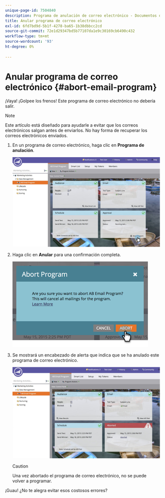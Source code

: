 ```yaml
---
unique-page-id: 7504840
description: Programa de anulación de correo electrónico - Documentos de Marketo - Documentación del producto
title: Anular programa de correo electrónico
exl-id: 6fd7bd9d-5b1f-4278-ba65-1b38dbbcc2cd
source-git-commit: 72e1d29347bd5b77107da1e9c30169cb6490c432
workflow-type: tm+mt
source-wordcount: '93'
ht-degree: 0%

---
```


# Anular programa de correo electrónico {#abort-email-program}

¡Vaya! ¡Golpee los frenos! Este programa de correo electrónico no debería salir.

>[!NOTE]
>
>Este artículo está diseñado para ayudarle a evitar que los correos electrónicos salgan antes de enviarlos. No hay forma de recuperar los correos electrónicos enviados.

1. En un programa de correo electrónico, haga clic en **Programa de anulación**.

   ![](assets/dashboardleads.jpg)

1. Haga clic en **Anular** para una confirmación completa.

   ![](assets/image2015-5-20-15-3a24-3a35.png)

1. Se mostrará un encabezado de alerta que indica que se ha anulado este programa de correo electrónico.

   ![](assets/dashboardleadchange2.jpg)

   >[!CAUTION]
   >
   >Una vez abortado el programa de correo electrónico, no se puede volver a programar.

¡Guau! ¿No te alegra evitar esos costosos errores?
